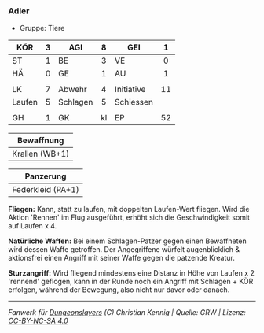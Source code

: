 ### Adler

- Gruppe: Tiere

| KÖR    |  3  | AGI      |  8  | GEI        |  1  |
| ------ | :-: | -------- | :-: | ---------- | :-: |
| ST     |  1  | BE       |  3  | VE         |  0  |
| HÄ     |  0  | GE       |  1  | AU         |  1  |
|        |     |          |     |            |     |
| LK     |  7  | Abwehr   |  4  | Initiative | 11  |
| Laufen |  5  | Schlagen |  5  | Schiessen  |     |
|        |     |          |     |            |     |
| GH     |  1  | GK       | kl  | EP         | 52  |

|   Bewaffnung   |
| :------------: |
| Krallen (WB+1) |

|     Panzerung     |
| :---------------: |
| Federkleid (PA+1) |

**Fliegen:** Kann, statt zu laufen, mit doppelten Laufen-Wert fliegen. Wird die Aktion 'Rennen' im Flug ausgeführt, erhöht sich die Geschwindigkeit somit auf Laufen x 4.

**Natürliche Waffen:** Bei einem Schlagen-Patzer gegen einen Bewaffneten wird dessen Waffe getroffen. Der Angegriffene würfelt augenblicklich & aktionsfrei einen Angriff mit seiner Waffe gegen die patzende Kreatur.

**Sturzangriff:** Wird fliegend mindestens eine Distanz in Höhe von Laufen x 2 'rennend' geflogen, kann in der Runde noch ein Angriff mit Schlagen + KÖR erfolgen, während der Bewegung, also nicht nur davor oder danach.

---

_Fanwerk für [Dungeonslayers](https://www.dungeonslayers.net/) (C) Christian Kennig | Quelle: GRW | Lizenz: [CC-BY-NC-SA 4.0](https://creativecommons.org/licenses/by-nc-sa/4.0/deed.de)_
